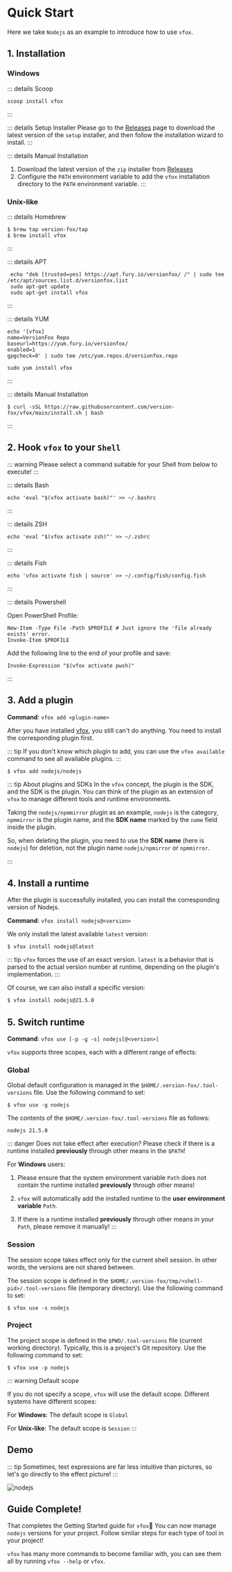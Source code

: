 # Quick Start

Here we take `Nodejs` as an example to introduce how to use `vfox`.

## 1. Installation

### Windows

::: details Scoop
```shell
scoop install vfox
```
:::

::: details Setup Installer
Please go to the [Releases](https://github.com/version-fox/vfox/releases) page to download the latest version of
the `setup` installer, and then follow the
installation wizard to install.
:::

::: details Manual Installation

1. Download the latest version of the `zip` installer from [Releases](https://github.com/version-fox/vfox/releases)
2. Configure the `PATH` environment variable to add the `vfox` installation directory to the `PATH` environment
   variable.
   :::

### Unix-like

::: details Homebrew

```shell
$ brew tap version-fox/tap
$ brew install vfox
```

:::

::: details APT

```shell
 echo "deb [trusted=yes] https://apt.fury.io/versionfox/ /" | sudo tee /etc/apt/sources.list.d/versionfox.list
 sudo apt-get update
 sudo apt-get install vfox
```

:::

::: details YUM

```shell
echo '[vfox]
name=VersionFox Repo
baseurl=https://yum.fury.io/versionfox/
enabled=1
gpgcheck=0' | sudo tee /etc/yum.repos.d/versionfox.repo

sudo yum install vfox
```

:::

::: details Manual Installation

```shell
$ curl -sSL https://raw.githubusercontent.com/version-fox/vfox/main/install.sh | bash
```

:::

## 2. Hook `vfox` to your `Shell`

::: warning
Please select a command suitable for your Shell from below to execute!
:::

::: details Bash

```shell
echo 'eval "$(vfox activate bash)"' >> ~/.bashrc
```

:::

::: details ZSH

```shell
echo 'eval "$(vfox activate zsh)"' >> ~/.zshrc
```

:::

::: details Fish

```shell
echo 'vfox activate fish | source' >> ~/.config/fish/config.fish
```

:::

::: details Powershell

Open PowerShell Profile:

```shell
New-Item -Type File -Path $PROFILE # Just ignore the 'file already exists' error.
Invoke-Item $PROFILE
```

Add the following line to the end of your profile and save:

```shell
Invoke-Expression "$(vfox activate pwsh)"
```

:::

## 3. Add a plugin

**Command**: `vfox add <plugin-name>`

After you have installed [vfox](https://github.com/version-fox/vfox), you still can't do anything. You need to install
the corresponding plugin first.

::: tip
If you don't know which plugin to add, you can use the `vfox available` command to see all available plugins.
:::

```bash 
$ vfox add nodejs/nodejs
```

::: tip About plugins and SDKs
In the `vfox` concept, the plugin is the SDK, and the SDK is the plugin. You can think of the plugin as an extension of `vfox`
to manage different tools and runtime environments.

Taking the `nodejs/npmmirror` plugin as an example, `nodejs` is the category, `npmmirror` is the plugin name, and the
**SDK name** marked by the `name` field inside the plugin.

So, when deleting the plugin, you need to use the **SDK name** (here is `nodejs`) for deletion, not the plugin name
`nodejs/npmirror` or `npmmirror`.

:::

## 4. Install a runtime

After the plugin is successfully installed, you can install the corresponding version of Nodejs.

**Command**: `vfox install nodejs@<version>`

We only install the latest available `latest` version:

```
$ vfox install nodejs@latest
```

::: tip
`vfox` forces the use of an exact version. `latest` is a behavior that is parsed to the actual version number at
runtime, depending on the plugin's implementation.
:::

Of course, we can also install a specific version:

```bash
$ vfox install nodejs@21.5.0
```

## 5. Switch runtime

**Command**: `vfox use [-p -g -s] nodejs[@<version>]`

`vfox` supports three scopes, each with a different range of effects:

### Global

Global default configuration is managed in the `$HOME/.version-fox/.tool-versions` file. Use the following command to
set:

```shell
$ vfox use -g nodejs
```

The contents of the `$HOME/.version-fox/.tool-versions` file as follows:

```text
nodejs 21.5.0
```

::: danger Does not take effect after execution?
Please check if there is a runtime installed **previously** through other means in the `$PATH`!

For **Windows** users:

1. Please ensure that the system environment variable `Path` does not contain the runtime installed **previously**
   through
   other means!

2. `vfox` will automatically add the installed runtime to the **user environment variable** `Path`.

3. If there is a runtime installed **previously** through other means in your `Path`, please remove it manually!
   :::

### Session

The session scope takes effect only for the current shell session. In other words, the versions are not shared between.

The session scope is defined in the `$HOME/.version-fox/tmp/<shell-pid>/.tool-versions` file (temporary directory). Use
the following command to set:

```shell
$ vfox use -s nodejs
```

### Project

The project scope is defined in the `$PWD/.tool-versions` file (current working directory). Typically, this is a
project's Git repository. Use the following command to set:

```shell
$ vfox use -p nodejs
```

::: warning Default scope

If you do not specify a scope, `vfox` will use the default scope. Different systems have different scopes:

For **Windows**: The default scope is `Global`

For **Unix-like**: The default scope is `Session`
:::

## Demo

::: tip
Sometimes, text expressions are far less intuitive than pictures, so let's go directly to the effect picture!
:::

![nodejs](/demo-full.gif)

## Guide Complete!

That completes the Getting Started guide for `vfox`🎉 You can now manage `nodejs` versions for your project. Follow
similar
steps for each type of tool in your project!

`vfox` has many more commands to become familiar with, you can see them all by running `vfox --help` or `vfox`. 

